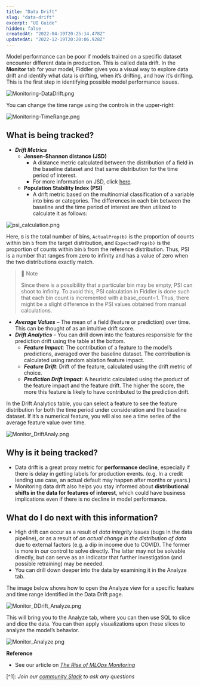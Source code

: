 ```yaml
---
title: "Data Drift"
slug: "data-drift"
excerpt: "UI Guide"
hidden: false
createdAt: "2022-04-19T20:25:14.478Z"
updatedAt: "2022-12-19T20:20:06.928Z"
---
```

Model performance can be poor if models trained on a specific dataset encounter different data in production. This is called data drift. In the **Monitor** tab for your model, Fiddler gives you a visual way to explore data drift and identify what data is drifting, when it’s drifting, and how it’s drifting. This is the first step in identifying possible model performance issues.

![](https://files.readme.io/0d04342-Monitoring-DataDrift.png "Monitoring-DataDrift.png")

You can change the time range using the controls in the upper-right:

![](https://files.readme.io/d5809f8-Monitoring-TimeRange.png "Monitoring-TimeRange.png")

## What is being tracked?

- **_Drift Metrics_**
  - **Jensen–Shannon distance (JSD)**
    - A distance metric calculated between the distribution of a field in the baseline dataset and that same distribution for the time period of interest.
    - For more information on JSD, click [here](https://docs.scipy.org/doc/scipy/reference/generated/scipy.spatial.distance.jensenshannon.html).
  - **Population Stability Index (PSI)**
    - A drift metric based on the multinomial classification of a variable into bins or categories. The differences in each bin between the baseline and the time period of interest are then utilized to calculate it as follows:

![](https://files.readme.io/0baeb90-psi_calculation.png "psi_calculation.png")

Here, `B` is the total number of bins, `ActualProp(b)` is the proportion of counts within bin `b` from the target distribution, and `ExpectedProp(b)` is the proportion of counts within bin `b` from the reference distribution. Thus, PSI is a number that ranges from zero to infinity and has a value of zero when the two distributions exactly match.

> 🚧 Note
> 
> Since there is a possibility that a particular bin may be empty, PSI can shoot to infinity. To avoid this, PSI calculation in Fiddler is done such that each bin count is incremented with a base_count=1. Thus, there might be a slight difference in the PSI values obtained from manual calculations.

- **_Average Values_** – The mean of a field (feature or prediction) over time. This can be thought of as an intuitive drift score.
- **_Drift Analytics_** – You can drill down into the features responsible for the prediction drift using the table at the bottom.
  - **_Feature Impact_**: The contribution of a feature to the model’s predictions, averaged over the baseline dataset. The contribution is calculated using random ablation feature impact.
  - **_Feature Drift_**: Drift of the feature, calculated using the drift metric of choice.
  - **_Prediction Drift Impact_**: A heuristic calculated using the product of the feature impact and the feature drift. The higher the score, the more this feature is likely to have contributed to the prediction drift.

In the Drift Analytics table, you can select a feature to see the feature distribution for both the time period under consideration and the baseline dataset. If it’s a numerical feature, you will also see a time series of the average feature value over time.

![](https://files.readme.io/63a452e-Monitor_DriftAnaly.png "Monitor_DriftAnaly.png")

## Why is it being tracked?

- Data drift is a great proxy metric for **performance decline**, especially if there is delay in getting labels for production events. (e.g. In a credit lending use case, an actual default may happen after months or years.)
- Monitoring data drift also helps you stay informed about **distributional shifts in the data for features of interest**, which could have business implications even if there is no decline in model performance.

## What do I do next with this information?

- High drift can occur as a result of _data integrity issues_ (bugs in the data pipeline), or as a result of _an actual change in the distribution of data_ due to external factors (e.g. a dip in income due to COVID). The former is more in our control to solve directly. The latter may not be solvable directly, but can serve as an indicator that further investigation (and possible retraining) may be needed.
- You can drill down deeper into the data by examining it in the Analyze tab. 

The image below shows how to open the Analyze view for a specific feature and time range identified in the Data Drift page.

![](https://files.readme.io/8a699e1-Monitor_DDrift_Analyze.png "Monitor_DDrift_Analyze.png")

This will bring you to the Analyze tab, where you can then use SQL to slice and dice the data.  You can then apply visualizations upon these slices to analyze the model’s behavior.

![](https://files.readme.io/25eca03-Monitor_Analyze.png "Monitor_Analyze.png")

**Reference**

- See our article on [_The Rise of MLOps Monitoring_](https://www.fiddler.ai/blog/the-rise-of-mlops-monitoring)

[^1]\: _Join our [community Slack](http://fiddler-community.slack.com/) to ask any questions_